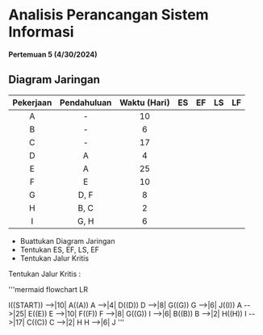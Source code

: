 # Analisis Perancangan Sistem Informasi
**Pertemuan 5 (4/30/2024)**

## Diagram Jaringan

| Pekerjaan | Pendahuluan | Waktu (Hari) | ES | EF | LS | LF |
| :---: | :----: | :----: | :----: | :----: | :----: | :----: |
| A | - | 10 |  |  |  |  |
| B | - | 6 |  |  |  |  |
| C | - | 17 |  |  |  |  |
| D | A | 4 |  |  |  |  |
| E | A | 25 |  |  |  |  |
| F | E | 10 |  |  |  |  |
| G | D, F | 8 |  |  |  |  |
| H | B, C | 2 |  |  |  |  |
| I | G, H | 6 |  |  |  |  |

- Buattukan Diagram Jaringan
- Tentukan ES, EF, LS, EF
- Tentukan Jalur Kritis

Tentukan Jalur Kritis :

'''mermaid
  flowchart LR

  I((START)) -->|10| A((A))
  A -->|4| D((D))
  D -->|8| G((G))
  G -->|6| J((I))
  A -->|25| E((E))
  E -->|10| F((F))
  F -->|8| G((G)) 
  I -->|6| B((B))
  B -->|2| H((H))
  I -->|17| C((C))
  C -->|2| H
  H -->|6| J
'''

